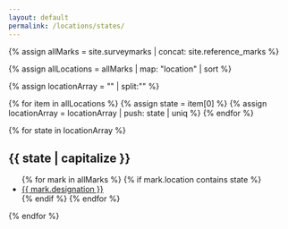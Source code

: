 ```yaml
---
layout: default
permalink: /locations/states/
---
```


{% assign allMarks = site.surveymarks | concat: site.reference_marks %}

{% assign allLocations = allMarks | map: "location" | sort %}

{% assign locationArray = "" | split:"" %}

{% for item in allLocations %}
  {% assign state = item[0] %}
  {% assign locationArray = locationArray | push: state | uniq %}
{% endfor %}

{% for state in locationArray %}
  <h2 id="{{ state | slugify }}">{{ state | capitalize }}</h2>
  <ul>
  {% for mark in allMarks %}
    {% if mark.location contains state %}
    <li><a href="{{mark.url}}">{{ mark.designation }}</a></li>
    {% endif %}
  {% endfor %}
  </ul>
{% endfor %}
